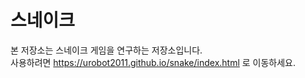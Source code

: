# 스네이크   
본 저장소는 스네이크 게임을 연구하는 저장소입니다.   
사용하려면 https://urobot2011.github.io/snake/index.html  로 이동하세요.
